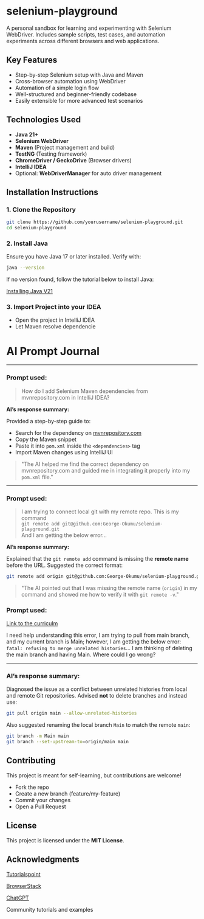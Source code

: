 # selenium-playground
A personal sandbox for learning and experimenting with Selenium WebDriver. Includes sample scripts, test cases, and automation experiments across different browsers and web applications.

##  Key Features

-  Step-by-step Selenium setup with Java and Maven
-  Cross-browser automation using WebDriver
-  Automation of a simple login flow
-  Well-structured and beginner-friendly codebase
-  Easily extensible for more advanced test scenarios

##  Technologies Used

- **Java 21+**
- **Selenium WebDriver**
- **Maven** (Project management and build)
- **TestNG** (Testing framework)
- **ChromeDriver / GeckoDrive** (Browser drivers)
- **IntelliJ IDEA**
- Optional: **WebDriverManager** for auto driver management

##  Installation Instructions

### 1. Clone the Repository

```bash
git clone https://github.com/yourusername/selenium-playground.git
cd selenium-playground
```
### 2. Install Java
<p>Ensure you have Java 17 or later installed. Verify with:</p>

```bash
java --version
```
<p>If no version found, follow the tutorial below to install Java: </p>

[Installing Java V21](https://www.oracle.com/java/technologies/javase/jdk21-archive-downloads.html)

### 3. Import Project into your IDEA
<ul>
  <li>Open the project in IntelliJ IDEA</li>
  <li> Let Maven resolve dependencie</li>
</ul>


# AI Prompt Journal

---

### Prompt used:

> How do I add Selenium Maven dependencies from mvnrepository.com in IntelliJ IDEA?

**AI’s response summary:**

Provided a step-by-step guide to:  
- Search for the dependency on [mvnrepository.com](https://mvnrepository.com)  
- Copy the Maven snippet  
- Paste it into `pom.xml` inside the `<dependencies>` tag  
- Import Maven changes using IntelliJ UI

> "The AI helped me find the correct dependency on mvnrepository.com and guided me in integrating it properly into my `pom.xml` file."

---

### Prompt used:

> I am trying to connect local git with my remote repo. This is my command  
> `git remote add git@github.com:George-Okumu/selenium-playground.git`  
> And I am getting the below error…

**AI’s response summary:**

Explained that the `git remote add` command is missing the **remote name** before the URL. Suggested the correct format:

```bash
git remote add origin git@github.com:George-Okumu/selenium-playground.git
```
> "The AI pointed out that I was missing the remote name (`origin`) in my command and showed me how to verify it with `git remote -v`."

### Prompt used:
[Link to the curriculm](https://ai.moringaschool.com/ai-software/ai-use-cases/usecases-debugging/)

I need help understanding this error, I am trying to pull from main branch, and my current branch is Main; however, I am getting the below error:  
`fatal: refusing to merge unrelated histories`... I am thinking of deleting the main branch and having Main. Where could I go wrong?

---

### AI’s response summary:

Diagnosed the issue as a conflict between unrelated histories from local and remote Git repositories. Advised **not** to delete branches and instead use:

```bash
git pull origin main --allow-unrelated-histories
```

Also suggested renaming the local branch `Main` to match the remote `main`:

```bash
git branch -m Main main
git branch --set-upstream-to=origin/main main
```

##  Contributing
This project is meant for self-learning, but contributions are welcome!
<ul>
  <li>Fork the repo</li>
  <li>Create a new branch (feature/my-feature)</li>
  <li>Commit your changes</li>
  <li>Open a Pull Request</li>
</ul>

## License
This project is licensed under the **MIT License**.

##  Acknowledgments
[Tutorialspoint](https://www.tutorialspoint.com/selenium/index.htm)

[BrowserStack](https://www.browserstack.com/guide/testng-framework-with-selenium-automation)

[ChatGPT](https://chatgpt.com/)

Community tutorials and examples
